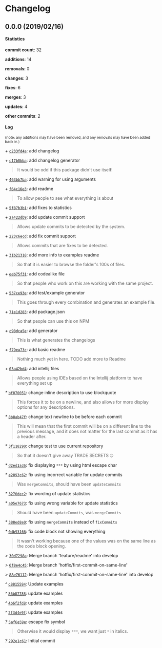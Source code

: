 # Changelog
## 0.0.0 (2019/02/16)
#### Statistics
**commit count**: 32

**additions**: 14

**removals**: 0

**changes**: 3

**fixes**: 6

**merges**: 3

**updates**: 4

**other commits**: 2

#### Log
<small>(note: any additions may have been removed, and any removals may have been added back in.)</small>

*+* [`c233fd4a`](commit/c233fd4a61c75bf2477459e40257f5654e450350?refName=refs/heads/master): add changelog

*+* [`c17b8bba`](commit/c17b8bba3ca52bcae219be4302d703401d3730c4?refName=refs/heads/master): add changelog generator
> It would be odd if this package didn't use itself!                    

*+* [`463bb7ba`](commit/463bb7bad647d662931fcb5fb2adf6bc7343ef9e?refName=refs/heads/master): add warning for using arguments

*+* [`f64c16e3`](commit/f64c16e3cd10f7ef672d07e987b174fdff2cc824?refName=refs/heads/master): add readme
> To allow people to see what everything is about

*+* [`5f87b3b1`](commit/5f87b3b1d60db96cd9f3f838f0a161e6a2358753?refName=refs/heads/master): add fixes to statistics

*+* [`2a422db9`](commit/2a422db99561210e0d43ff19071dd35b68bc68bd?refName=refs/heads/master): add update commit support
> Allows update commits to be detected by the system.

*+* [`223c6ecd`](commit/223c6ecdec0cde19c0ec88e83b29aed6904d2e08?refName=refs/heads/master): add fix commit support
> Allows commits that are fixes to be detected.

*+* [`31b21318`](commit/31b2131866556049ae926d4abaf2b492a1e2af28?refName=refs/heads/master): add more info to examples readme
> So that it is easier to browse the folder's 100s of files.

*+* [`eeb75f31`](commit/eeb75f31aa45a630b30aff066ffe2f2d81ab4b0a?refName=refs/heads/master): add codealike file
> So that people who work on this are working with the same project.

*+* [`537ce93e`](commit/537ce93e1967e25c3a988f4ce92ec886e7d316eb?refName=refs/heads/master): add test/example generator
> This goes through every combination and generates an example file.

*+* [`71e1d283`](commit/71e1d2830a151f4c95a9f5533c6bdc10fa28069e?refName=refs/heads/master): add package.json
> So that people can use this on NPM

*+* [`c98dca5e`](commit/c98dca5eac6d4f749be01bb619264628f470901d?refName=refs/heads/master): add generator
> This is what generates the changelogs

*+* [`f79ea73c`](commit/f79ea73cdc47fd8cbca8d9013bbc3942c4119f12?refName=refs/heads/master): add basic readme
> Nothing much yet in here. TODO add more to Readme

*+* [`03a42bd4`](commit/03a42bd4d1609bf91474560347b54bfec824983b?refName=refs/heads/master): add intellij files
> Allows people using IDEs based on the Intellij platform to have everything set up

*&ast;* [`bf070051`](commit/bf070051bdd9fda2101652b5d557c0b748822d02?refName=refs/heads/master): change inline description to use blockquote
> This forces it to be on a newline, and also allows for more display options for any descriptions.

*&ast;* [`8b8ab47f`](commit/8b8ab47fc4193261506d9fd2e2c9f0f4dfa72f12?refName=refs/heads/master): change text newline to be before each commit
> This will mean that the first commit will be on a different line to the previous message, and it does not matter for the last commit as it has a header after.

*&ast;* [`3f118290`](commit/3f11829000fba42a4476ca59563ee0460689c958?refName=refs/heads/master): change test to use current repository
> So that it doesn't give away TRADE SECRETS 🤐

*&ast;* [`d2ed1a36`](commit/d2ed1a36ef1b094c6b94758ab169af21970ac315?refName=refs/heads/master): fix displaying `***` by using html escape char

*&ast;* [`e2893c62`](commit/e2893c627fd66e2ede2eac395812e95162ae0d15?refName=refs/heads/master): fix using incorrect variable for update commits
> Was `mergeCommits`, should have been `updateCommits`

*&ast;* [`3270dec2`](commit/3270dec26daaff7b983109c1e29909f6ccd4c29a?refName=refs/heads/master): fix wording of update statistics

*&ast;* [`a05e7673`](commit/a05e767311e7147fa2647d3e848fc880ea733582?refName=refs/heads/master): fix using wrong variable for update statistics
> Should have been `updateCommits`, was `mergeCommits`

*&ast;* [`388ed8e0`](commit/388ed8e0e084e06dd88e50573051ee2131c95923?refName=refs/heads/master): fix using `mergeCommits` instead of `fixCommits`

*&ast;* [`0db93166`](commit/0db931663b07b7866c00ba3d7be7c349891cdc78?refName=refs/heads/master): fix code block not showing everything
> It wasn't working because one of the values was on the same line as the code block opening.

*>* [`30d7298a`](commit/30d7298aee8f61b5cb41854dec840c6d3c53aba3?refName=refs/heads/master): Merge branch 'feature/readme' into develop

*>* [`6f8e4c45`](commit/6f8e4c455a0191aa3153db3bc63008abe797812f?refName=refs/heads/master): Merge branch 'hotfix/first-commit-on-same-line'

*>* [`88e76112`](commit/88e7611206dfb6452101688ee73f854079e7bddb?refName=refs/heads/master): Merge branch 'hotfix/first-commit-on-same-line' into develop

*^* [`c8815594`](commit/c88155944cb8ea6e4082952312c49d8441051c3d?refName=refs/heads/master): Update examples

*^* [`86b87788`](commit/86b87788962abef9d35998f135de100f00c63ec1?refName=refs/heads/master): update examples

*^* [`4b6f2fd8`](commit/4b6f2fd8257c01b18ea00ac4888f4fb59e9c88c8?refName=refs/heads/master): update examples

*^* [`2f3d4e9f`](commit/2f3d4e9f3094680900efc613b322563e7142a1d5?refName=refs/heads/master): update examples

*?* [`5af6e59e`](commit/5af6e59e002a29ae7bc48cb326e8b5c1d083f67d?refName=refs/heads/master): escape fix symbol
> Otherwise it would display `***`, we want just `*` in italics.

*?* [`292e1c61`](commit/292e1c610efa3461ab617cf86dcc537c5e9cbc5a?refName=refs/heads/master): Initial commit
